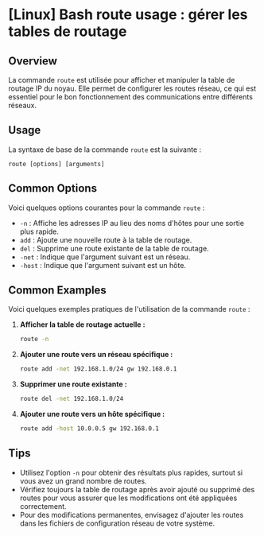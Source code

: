 # [Linux] Bash route usage : gérer les tables de routage

## Overview
La commande `route` est utilisée pour afficher et manipuler la table de routage IP du noyau. Elle permet de configurer les routes réseau, ce qui est essentiel pour le bon fonctionnement des communications entre différents réseaux.

## Usage
La syntaxe de base de la commande `route` est la suivante :

```
route [options] [arguments]
```

## Common Options
Voici quelques options courantes pour la commande `route` :

- `-n` : Affiche les adresses IP au lieu des noms d'hôtes pour une sortie plus rapide.
- `add` : Ajoute une nouvelle route à la table de routage.
- `del` : Supprime une route existante de la table de routage.
- `-net` : Indique que l'argument suivant est un réseau.
- `-host` : Indique que l'argument suivant est un hôte.

## Common Examples
Voici quelques exemples pratiques de l'utilisation de la commande `route` :

1. **Afficher la table de routage actuelle :**
   ```bash
   route -n
   ```

2. **Ajouter une route vers un réseau spécifique :**
   ```bash
   route add -net 192.168.1.0/24 gw 192.168.0.1
   ```

3. **Supprimer une route existante :**
   ```bash
   route del -net 192.168.1.0/24
   ```

4. **Ajouter une route vers un hôte spécifique :**
   ```bash
   route add -host 10.0.0.5 gw 192.168.0.1
   ```

## Tips
- Utilisez l'option `-n` pour obtenir des résultats plus rapides, surtout si vous avez un grand nombre de routes.
- Vérifiez toujours la table de routage après avoir ajouté ou supprimé des routes pour vous assurer que les modifications ont été appliquées correctement.
- Pour des modifications permanentes, envisagez d'ajouter les routes dans les fichiers de configuration réseau de votre système.